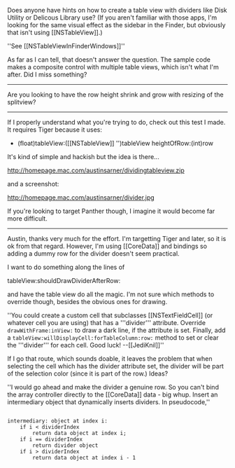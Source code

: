Does anyone have hints on how to create a table view with dividers like Disk Utility or Delicous Library use? (If you aren't familiar with those apps, I'm looking for the same visual effect as the sidebar in the Finder, but obviously that isn't using [[NSTableView]].)

''See [[NSTableViewInFinderWindows]]''

As far as I can tell, that doesn't answer the question. The sample code makes a composite control with multiple table views, which isn't what I'm after. Did I miss something?

----

Are you looking to have the row height shrink and grow with resizing of the splitview?

----

If I properly understand what you're trying to do, check out this test I made.  It requires Tiger because it uses:

- (float)tableView:([[NSTableView]] '')tableView heightOfRow:(int)row

It's kind of simple and hackish but the idea is there...

http://homepage.mac.com/austinsarner/dividingtableview.zip

and a screenshot:

http://homepage.mac.com/austinsarner/divider.jpg

If you're looking to target Panther though, I imagine it would become far more difficult.


----

Austin, thanks very much for the effort. I'm targetting Tiger and later, so it is ok from that regard. However, I'm using [[CoreData]] and bindings so adding a dummy row for the divider doesn't seem practical.

I want to do something along the lines of

tableView:shouldDrawDividerAfterRow:

and have the table view do all the magic. I'm not sure which methods to override though, besides the obvious ones for drawing.

''You could create a custom cell that subclasses [[NSTextFieldCell]] (or whatever cell you are using) that has a '''divider''' attribute. Override <code>drawWithFrame:inView:</code> to draw a dark line, if the attribute is set. Finally, add a <code>tableView:willDisplayCell:forTableColumn:row:</code> method to set or clear the '''divider''' for each cell. Good luck! --[[JediKnil]]''

If I go that route, which sounds doable, it leaves the problem that when selecting the cell which has the divider attribute set, the divider will be part of the selection color (since it is part of the row.) Ideas?

''I would go ahead and make the divider a genuine row.  So you can't bind the array controller directly to the [[CoreData]] data - big whup.  Insert an intermediary object that dynamically inserts dividers. In pseudocode,''

<code>
intermediary: object at index i:
    if i < dividerIndex
        return data object at index i;
    if i == dividerIndex
        return divider object
    if i > dividerIndex
        return data object at index i - 1
</code>
